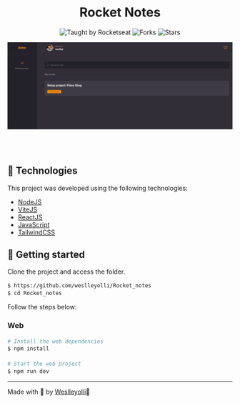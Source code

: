 <h1 align="center">Rocket Notes</h1>
<p align="center">
  <img src="https://img.shields.io/static/v1?label=Taught%20by&message=Weslley&color=white&labelColor=8257E5" alt="Taught by Rocketseat">
  <img src="https://img.shields.io/github/forks/weslleyolli/to-do-list?label=forks&message=MIT&color=white&labelColor=8257E5" alt="Forks">
  <img src="https://img.shields.io/github/stars/weslleyolli/Rocket_notes?label=stars&message=MIT&color=white&labelColor=8257E5" alt="Stars">
</p>
<p align="center">
    <img src="public/RocketNotes.png" alt="Preview">
</p>

<br>
<br>

## 🧪 Technologies

This project was developed using the following technologies:

- [NodeJS](https://nodejs.org/)
- [ViteJS](https://vitejs.dev/)
- [ReactJS](https://reactjs.org/)
- [JavaScript](https://js.org/)
- [TailwindCSS](https://tailwindcss.com/)


## 🚀 Getting started
Clone the project and access the folder.

```bash
$ https://github.com/weslleyolli/Rocket_notes
$ cd Rocket_notes
```

Follow the steps below:

### Web

```bash
# Install the web dependencies
$ npm install

# Start the web project
$ npm run dev
```

---

Made with 💜 by [Weslleyolli](https://github.com/weslleyolli)👋

